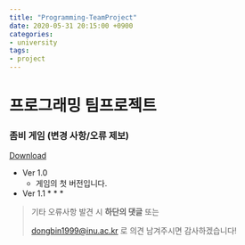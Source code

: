 ```yaml
---
title: "Programming-TeamProject"
date: 2020-05-31 20:15:00 +0900
categories:
- university
tags:
- project
---
```


# 프로그래밍 팀프로젝트

### 좀비 게임 (변경 사항/오류 제보)

[Download](https://github.com/dongbin1999/Programming-TeamProject)

* Ver 1.0
  * 게임의 첫 버전입니다.
* Ver 1.1
  * 
  * 
  * 

<!-- more -->



> 기타 오류사항 발견 시 __하단의 댓글__ 또는
>
> <dongbin1999@inu.ac.kr> 로 의견 남겨주시면 감사하겠습니다!